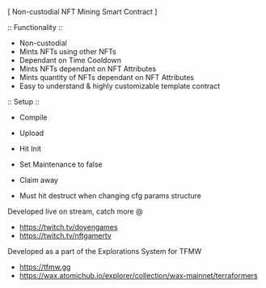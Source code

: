[ Non-custodial NFT Mining Smart Contract ]

:: Functionality ::

- Non-custodial
- Mints NFTs using other NFTs
- Dependant on Time Cooldown
- Mints NFTs dependant on NFT Attributes
- Mints quantity of NFTs dependant on NFT Attributes
- Easy to understand & highly customizable template contract


:: Setup ::

- Compile
- Upload
- Hit Init
- Set Maintenance to false
- Claim away

- Must hit destruct when changing cfg params structure


Developed live on stream, catch more @

- https://twitch.tv/doyengames
- https://twitch.tv/nftgamertv


Developed as a part of the Explorations System for TFMW

- https://tfmw.gg
- https://wax.atomichub.io/explorer/collection/wax-mainnet/terraformers
